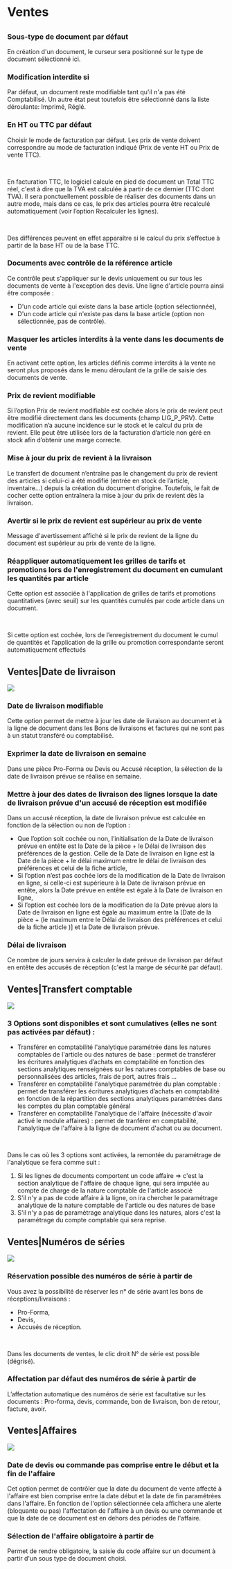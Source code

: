 # Ventes



## 


### Sous-type de document par défaut


En création d'un document, le curseur sera positionné sur le type de document sélectionné ici.


### Modification interdite si


Par défaut, un document reste modifiable tant qu'il n'a pas été Comptabilisé. Un autre état peut toutefois être sélectionné dans la liste déroulante: Imprimé, Réglé.


### En HT ou TTC par défaut


Choisir le mode de facturation par défaut. Les prix de vente doivent correspondre au mode de facturation indiqué (Prix de vente HT ou Prix de vente TTC).


 


En facturation TTC, le logiciel calcule en pied de document un Total TTC réel, c'est à dire que la TVA est calculée à partir de ce dernier (TTC dont TVA). Il sera ponctuellement possible de réaliser des documents dans un autre mode, mais dans ce cas, le prix des articles pourra être recalculé automatiquement (voir l’option Recalculer les lignes).


 


Des différences peuvent en effet apparaître si le calcul du prix s’effectue à partir de la base HT ou de la base TTC.


### Documents avec contrôle de la référence article


Ce contrôle peut s'appliquer sur le devis uniquement ou sur tous les documents de vente à l'exception des devis. Une ligne d'article pourra ainsi être composée :


* D'un code article qui existe dans la base article (option sélectionnée),
* D'un code article qui n'existe pas dans la base article (option non sélectionnée, pas de contrôle).


### Masquer les articles interdits à la vente dans les documents de vente


En activant cette option, les articles définis comme interdits à la vente ne seront plus proposés dans le menu déroulant de la grille de saisie des documents de vente.


### Prix de revient modifiable


Si l’option Prix de revient modifiable est cochée alors le prix de revient peut être modifié directement dans les documents (champ LIG\_P\_PRV). Cette modification n’a aucune incidence sur le stock et le calcul du prix de revient. Elle peut être utilisée lors de la facturation d’article non géré en stock afin d’obtenir une marge correcte.


### Mise à jour du prix de revient à la livraison


Le transfert de document n’entraîne pas le changement du prix de revient des articles si celui-ci a été modifié (entrée en stock de l’article, inventaire…) depuis la création du document d’origine. Toutefois, le fait de cocher cette option entraînera la mise à jour du prix de revient dès la livraison.


### Avertir si le prix de revient est supérieur au prix de vente


Message d'avertissement affiché si le prix de revient de la ligne du document est supérieur au prix de vente de la ligne.


### Réappliquer automatiquement les grilles de tarifs et promotions lors de l'enregistrement du document en cumulant les quantités par article


Cette option est associée à l'application de grilles de tarifs et promotions quantitatives (avec seuil) sur les quantités cumulés par code article dans un document.


 


Si cette option est cochée, lors de l’enregistrement du document le cumul de quantités et l’application de la grille ou promotion correspondante seront automatiquement effectués


## Ventes|Date de livraison


![](../../assets/images/PreferencesGestion/2-4/image9.png)


### Date de livraison modifiable


Cette option permet de mettre à jour les date de livraison au document et à la ligne de document dans les Bons de livraisons et factures qui ne sont pas à un statut transféré ou comptabilisé.


### Exprimer la date de livraison en semaine


Dans une pièce Pro-Forma ou Devis ou Accusé réception, la sélection de la date de livraison prévue se réalise en semaine.


### Mettre à jour des dates de livraison des lignes lorsque la date de livraison prévue d'un accusé de réception est modifiée


Dans un accusé réception, la date de livraison prévue est calculée en fonction de la sélection ou non de l’option :


* Que l’option soit cochée ou non, l’initialisation de la Date de livraison prévue en entête est la Date de la pièce + le Délai de livraison des préférences de la gestion. Celle de la Date de livraison en ligne est la Date de la pièce + le délai maximum entre le délai de livraison des préférences et celui de la fiche article,
* Si l’option n’est pas cochée lors de la modification de la Date de livraison en ligne, si celle-ci est supérieure à la Date de livraison prévue en entête, alors la Date prévue en entête est égale à la Date de livraison en ligne,
* Si l’option est cochée lors de la modification de la Date prévue alors la Date de livraison en ligne est égale au maximum entre la [Date de la pièce + (le maximum entre le Délai de livraison des préférences et celui de la fiche article )] et la Date de livraison prévue.


### Délai de livraison


Ce nombre de jours servira à calculer la date prévue de livraison par défaut en entête des accusés de réception (c'est la marge de sécurité par défaut).


## Ventes|Transfert comptable


![](../../assets/images/PreferencesGestion/2-4/image.png)


### 3 Options sont disponibles et sont cumulatives (elles ne sont pas activées par défaut) :


* Transférer en comptabilité l'analytique paramétrée dans les natures comptables de l'article ou des natures de base : permet de transférer les écritures analytiques d’achats en comptabilité en fonction des sections analytiques renseignées sur les natures comptables de base ou personnalisées des articles, frais de port, autres frais …
* Transférer en comptabilité l'analytique paramétrée du plan comptable : permet de transférer les écritures analytiques d’achats en comptabilité en fonction de la répartition des sections analytiques paramétrées dans les comptes du plan comptable général
* Transférer en comptabilité l'analytique de l'affaire (nécessite d'avoir activé le module affaires) : permet de tranférer en comptabilité, l'analytique de l'affaire à la ligne de document d'achat ou au document.


 


Dans le cas où les 3 options sont activées, la remontée du paramétrage de l'analytique se fera comme suit :


1. Si les lignes de documents comportent un code affaire => c'est la section analytique de l'affaire de chaque ligne, qui sera imputée au compte de charge de la nature comptable de l'article associé
2. S'il n'y a pas de code affaire à la ligne, on ira chercher le paramétrage analytique de la nature comptable de l'article ou des natures de base
3. S'il n'y a pas de paramétrage analytique dans les natures, alors c'est la paramétrage du compte comptable qui sera reprise.


## Ventes|Numéros de séries


![](../../assets/images/PreferencesGestion/2-4/image3.png)


### Réservation possible des numéros de série à partir de


Vous avez la possibilité de réserver les n° de série avant les bons de réceptions/livraisons :


* Pro-Forma,
* Devis,
* Accusés de réception.


 


Dans les documents de ventes, le clic droit N° de série est possible (dégrisé).


### Affectation par défaut des numéros de série à partir de


L’affectation automatique des numéros de série est facultative sur les documents : Pro-forma, devis, commande, bon de livraison, bon de retour, facture, avoir.


## Ventes|Affaires


![](../../assets/images/PreferencesGestion/2-4/image4.png)


### Date de devis ou commande pas comprise entre le début et la fin de l'affaire


Cet option permet de contrôler que la date du document de vente affecté à l'affaire est bien comprise entre la date début et la date de fin paramétrées dans l'affaire. En fonction de l'option sélectionnée cela affichera une alerte (bloquante ou pas) l'affectation de l'affaire à un devis ou une commande et que la date de ce document est en dehors des périodes de l'affaire.


### Sélection de l'affaire obligatoire à partir de


Permet de rendre obligatoire, la saisie du code affaire sur un document à partir d'un sous type de document choisi.


